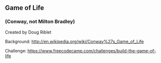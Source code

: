 ## Game of Life

### (Conway, not Milton Bradley)

Created by Doug Riblet

Background: <http://en.wikipedia.org/wiki/Conway%27s_Game_of_Life>

Challenge: <https://www.freecodecamp.com/challenges/build-the-game-of-life>

